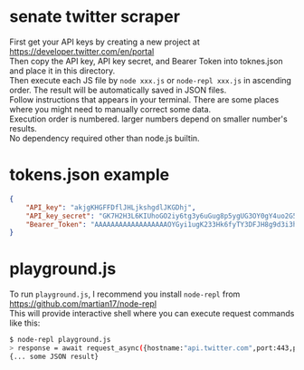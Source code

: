 # senate twitter scraper
First get your API keys by creating a new project at https://developer.twitter.com/en/portal  
Then copy the API key, API key secret, and Bearer Token into toknes.json and place it in this directory.  
Then execute each JS file by `node xxx.js` or `node-repl xxx.js` in ascending order. The result will be automatically saved in JSON files.  
Follow instructions that appears in your terminal. There are some places where you might need to manually correct some data.  
Execution order is numbered. larger numbers depend on smaller number's results.  
No dependency required other than node.js builtin.  

# tokens.json example
```json
{
    "API_key": "akjgKHGFFDflJHLjkshgdlJKGDhj",
    "API_key_secret": "GK7H2H3L6KIUhoGO2iy6tg3y6uGug8p5ygUG3OY0gY4uo2G5Yo75uYG",
    "Bearer_Token": "AAAAAAAAAAAAAAAAAAOYGyi1ugK233Hk6fyTY3DFJH8g9d3i3h5gKBVl7jh2gYkhj5hgk2KUGkjg8RYk2FHg5FGj8jHG3KHgk"
}
```

# playground.js
To run `playground.js`, I recommend you install `node-repl` from https://github.com/martian17/node-repl  
This will provide interactive shell where you can execute request commands like this:  
```bash
$ node-repl playground.js 
> response = await request_async({hostname:"api.twitter.com",port:443,path:"/2/lists/63915645/members",method:"GET",headers:{"Authorization": `Bearer ${Bearer_Token}`}});result = await get_response_body(response);
{... some JSON result}
```
